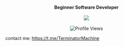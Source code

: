 <p align="center">
  <b>Beginner Software Developer</b>
  <br><br>
  <img src="https://github-readme-stats.vercel.app/api?username=titaniummachine1&theme=radical">
  <br><br>
  <img src="https://komarev.com/ghpvc/?username=titaniummachine1&style=flat-square" alt="Profile Views">
</p>

contact me: 
https://t.me/TerminatorMachine

<!--
**titaniummachine1/titaniummachine1** is a ✨ _special_ ✨ repository because its `README.md` (this file) appears on your GitHub profile.

Here are some ideas to get you started:

- 🔭 I’m currently working on ...
- 🌱 I’m currently learning ...
- 👯 I’m looking to collaborate on ...
- 🤔 I’m looking for help with ...
- 💬 Ask me about ...
- 📫 How to reach me: ...
- 😄 Pronouns: ...
- ⚡ Fun fact: ...
-->
